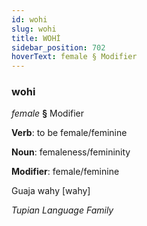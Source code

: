 ```yaml
---
id: wohi
slug: wohi
title: WOHİ
sidebar_position: 702
hoverText: female § Modifier
---
```


### wohi

*female* **§** Modifier

**Verb**: to be female/feminine

**Noun**: femaleness/femininity

**Modifier**: female/feminine

Guaja wahy [wahy]

*Tupian Language Family*
